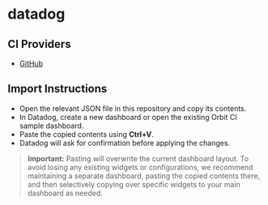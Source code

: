 # datadog

## CI Providers

- [GitHub](./github)

## Import Instructions

- Open the relevant JSON file in this repository and copy its contents.
- In Datadog, create a new dashboard or open the existing Orbit CI sample dashboard.
- Paste the copied contents using **Ctrl+V**.
- Datadog will ask for confirmation before applying the changes.

> **Important:**
> Pasting will overwrite the current dashboard layout.
> To avoid losing any existing widgets or configurations, we recommend maintaining a
> separate dashboard, pasting the copied contents there, and then selectively copying
> over specific widgets to your main dashboard as needed.

